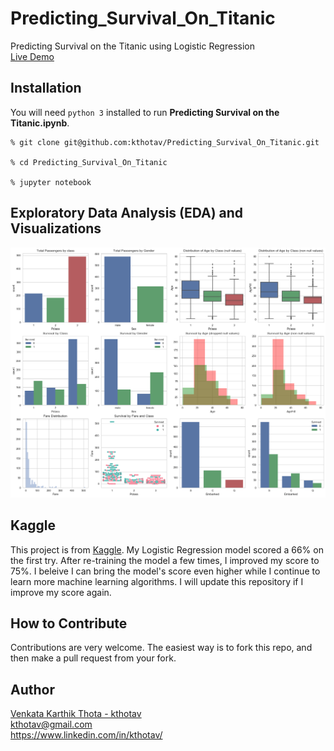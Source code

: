 # Predicting_Survival_On_Titanic
Predicting Survival on the Titanic using Logistic Regression  
[Live Demo](http://kthotav.github.io/ds_projects/Predicting_Survival_on_the_Titanic.html)

## Installation  

You will need `python 3` installed to run __Predicting Survival on the Titanic.ipynb__.


```
% git clone git@github.com:kthotav/Predicting_Survival_On_Titanic.git

% cd Predicting_Survival_On_Titanic

% jupyter notebook

```

## Exploratory Data Analysis (EDA) and Visualizations
![Image of Visualizations](https://github.com/kthotav/Predicting_Survival_On_Titanic/blob/master/output_9_1.png)



## Kaggle
This project is from [Kaggle](https://www.kaggle.com/c/titanic). My Logistic Regression model scored a 66% on the first try. After re-training the model a few times, I improved my score to 75%. I beleive I can bring the model's score even higher while I continue to learn more machine learning algorithms. I will update this repository if I improve my score again. 

## How to Contribute
Contributions are very welcome. The easiest way is to fork this repo, and then
make a pull request from your fork.


## Author
[Venkata Karthik Thota  - kthotav](https://github.com/kthotav)  
kthotav@gmail.com  
https://www.linkedin.com/in/kthotav/

